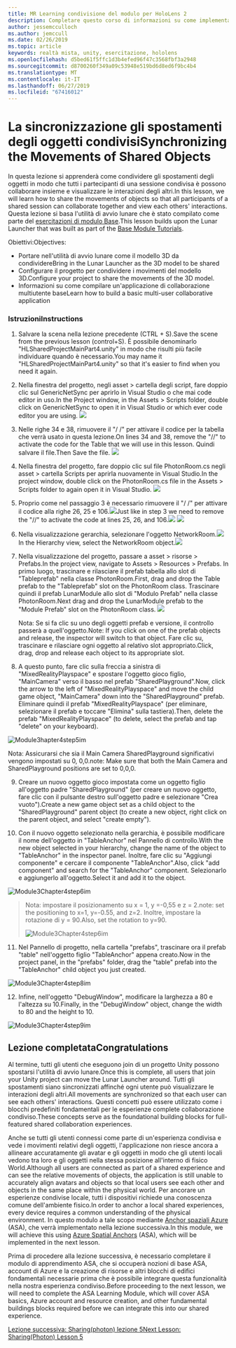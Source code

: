 ```yaml
---
title: MR Learning condivisione del modulo per HoloLens 2
description: Completare questo corso di informazioni su come implementare esperienze condivise con più utenti all'interno di un'applicazione 2 HoloLens.
author: jessemcculloch
ms.author: jemccull
ms.date: 02/26/2019
ms.topic: article
keywords: realtà mista, unity, esercitazione, hololens
ms.openlocfilehash: d5bed61f5ffc1d3b4efed96f47c3568fbf3a2948
ms.sourcegitcommit: d8700260f349a09c53948e519bd6d8ed6f9bc4b4
ms.translationtype: MT
ms.contentlocale: it-IT
ms.lasthandoff: 06/27/2019
ms.locfileid: "67416012"
---
```

# <a name="synchronizing-the-movements-of-shared-objects"></a><span data-ttu-id="5f73a-104">La sincronizzazione gli spostamenti degli oggetti condivisi</span><span class="sxs-lookup"><span data-stu-id="5f73a-104">Synchronizing the Movements of Shared Objects</span></span>

<span data-ttu-id="5f73a-105">In questa lezione si apprenderà come condividere gli spostamenti degli oggetti in modo che tutti i partecipanti di una sessione condivisa è possono collaborare insieme e visualizzare le interazioni degli altri.</span><span class="sxs-lookup"><span data-stu-id="5f73a-105">In this lesson, we will learn how to share the movements of objects so that all participants of a shared session can collaborate together and view each others' interactions.</span></span> <span data-ttu-id="5f73a-106">Questa lezione si basa l'utilità di avvio lunare che è stato compilato come parte del [esercitazioni di modulo Base](mrlearning-base.md).</span><span class="sxs-lookup"><span data-stu-id="5f73a-106">This lesson builds upon the Lunar Launcher that was built as part of the [Base Module Tutorials](mrlearning-base.md).</span></span>

<span data-ttu-id="5f73a-107">Obiettivi:</span><span class="sxs-lookup"><span data-stu-id="5f73a-107">Objectives:</span></span>

- <span data-ttu-id="5f73a-108">Portare nell'utilità di avvio lunare come il modello 3D da condividere</span><span class="sxs-lookup"><span data-stu-id="5f73a-108">Bring in the Lunar Launcher as the 3D model to be shared</span></span>
- <span data-ttu-id="5f73a-109">Configurare il progetto per condividere i movimenti del modello 3D.</span><span class="sxs-lookup"><span data-stu-id="5f73a-109">Configure your project to share the movements of the 3D model.</span></span>
- <span data-ttu-id="5f73a-110">Informazioni su come compilare un'applicazione di collaborazione multiutente base</span><span class="sxs-lookup"><span data-stu-id="5f73a-110">Learn how to build a basic multi-user collaborative application</span></span>

### <a name="instructions"></a><span data-ttu-id="5f73a-111">Istruzioni</span><span class="sxs-lookup"><span data-stu-id="5f73a-111">Instructions</span></span>

1. <span data-ttu-id="5f73a-112">Salvare la scena nella lezione precedente (CTRL + S).</span><span class="sxs-lookup"><span data-stu-id="5f73a-112">Save the scene from the previous lesson (control+S).</span></span> <span data-ttu-id="5f73a-113">È possibile denominarlo "HLSharedProjectMainPart4.unity" in modo che risulti più facile individuare quando è necessario.</span><span class="sxs-lookup"><span data-stu-id="5f73a-113">You may name it "HLSharedProjectMainPart4.unity" so that it's easier to find when you need it again.</span></span>

2. <span data-ttu-id="5f73a-114">Nella finestra del progetto, negli asset > cartella degli script, fare doppio clic sul GenericNetSync per aprirlo in Visual Studio o che mai code editor in uso.</span><span class="sxs-lookup"><span data-stu-id="5f73a-114">In the Project window, in the Assets > Scripts folder, double click on GenericNetSync to open it in Visual Studio or which ever code editor you are using.</span></span>  ![](images/module3chapter4updatestep2.png)

3. <span data-ttu-id="5f73a-115">Nelle righe 34 e 38, rimuovere il "/ /" per attivare il codice per la tabella che verrà usato in questa lezione.</span><span class="sxs-lookup"><span data-stu-id="5f73a-115">On lines 34 and 38, remove the "//" to activate the code for the Table that we will use in this lesson.</span></span>  <span data-ttu-id="5f73a-116">Quindi salvare il file.</span><span class="sxs-lookup"><span data-stu-id="5f73a-116">Then Save the file.</span></span> ![](images/module3chapter4updatestep3.png)

4. <span data-ttu-id="5f73a-117">Nella finestra del progetto, fare doppio clic sul file PhotonRoom.cs negli asset > cartella Scripts per aprirla nuovamente in Visual Studio.</span><span class="sxs-lookup"><span data-stu-id="5f73a-117">In the project window, double click on the PhotonRoom.cs file in the Assets > Scripts folder to again open it in Visual Studio.</span></span> ![](images/module3chapter4updatestep4.png)

5. <span data-ttu-id="5f73a-118">Proprio come nel passaggio 3 è necessario rimuovere il "/ /" per attivare il codice alla righe 26, 25 e 106.![](images/module3chapter4updatestep5a.png)</span><span class="sxs-lookup"><span data-stu-id="5f73a-118">Just like in step 3 we need to remove the "//" to activate the code at lines 25, 26, and 106.![](images/module3chapter4updatestep5a.png)</span></span> ![](images/module3chapter4updatestep5b.png)

6. <span data-ttu-id="5f73a-119">Nella visualizzazione gerarchia, selezionare l'oggetto NetworkRoom.![](images/module3chapter4updatestep6.png)</span><span class="sxs-lookup"><span data-stu-id="5f73a-119">In the Hierarchy view, select the NetworkRoom object.![](images/module3chapter4updatestep6.png)</span></span>

7. <span data-ttu-id="5f73a-120">Nella visualizzazione del progetto, passare a asset > risorse > Prefabs.</span><span class="sxs-lookup"><span data-stu-id="5f73a-120">In the project view, navigate to Assets > Resources > Prefabs.</span></span> <span data-ttu-id="5f73a-121">In primo luogo, trascinare e rilasciare il prefab tabella allo slot di "Tableprefab" nella classe PhotonRoom.</span><span class="sxs-lookup"><span data-stu-id="5f73a-121">First, drag and drop the Table prefab to the "Tableprefab" slot on the PhotonRoom class.</span></span> <span data-ttu-id="5f73a-122">Trascinare quindi il prefab LunarModule allo slot di "Modulo Prefab" nella classe PhotonRoom.</span><span class="sxs-lookup"><span data-stu-id="5f73a-122">Next drag and drop the LunarModule prefab to the "Module Prefab" slot on the PhotonRoom class.</span></span> ![](images/module3chapter4updatestep7.png)

   <span data-ttu-id="5f73a-123">Nota: Se si fa clic su uno degli oggetti prefab e versione, il controllo passerà a quell'oggetto.</span><span class="sxs-lookup"><span data-stu-id="5f73a-123">Note: If you click on one of the prefab objects and release, the inspector will switch to that object.</span></span> <span data-ttu-id="5f73a-124">Fare clic su, trascinare e rilasciare ogni oggetto al relativo slot appropriato.</span><span class="sxs-lookup"><span data-stu-id="5f73a-124">Click, drag, drop and release each object to its appropriate slot.</span></span>



8. <span data-ttu-id="5f73a-125">A questo punto, fare clic sulla freccia a sinistra di "MixedRealityPlayspace" e spostare l'oggetto gioco figlio, "MainCamera" verso il basso nel prefab "SharedPlayground".</span><span class="sxs-lookup"><span data-stu-id="5f73a-125">Now, click the arrow to the left of "MixedRealityPlayspace" and move the child game object, "MainCamera" down into the "SharedPlayground" prefab.</span></span> <span data-ttu-id="5f73a-126">Eliminare quindi il prefab "MixedRealityPlayspace" (per eliminare, selezionare il prefab e toccare "Elimina" sulla tastiera).</span><span class="sxs-lookup"><span data-stu-id="5f73a-126">Then, delete the prefab "MixedRealityPlayspace" (to delete, select the prefab and tap "delete" on your keyboard).</span></span>

![Module3hapter4step5im](images/module3chapter4step5im.PNG)

<span data-ttu-id="5f73a-128">Nota:  Assicurarsi che sia il Main Camera SharedPlayground significativi vengono impostati su 0, 0,0.</span><span class="sxs-lookup"><span data-stu-id="5f73a-128">note:  Make sure that both the Main Camera and SharedPlayground positions are set to 0,0,0.</span></span>

9. <span data-ttu-id="5f73a-129">Creare un nuovo oggetto gioco impostata come un oggetto figlio all'oggetto padre "SharedPlayground" (per creare un nuovo oggetto, fare clic con il pulsante destro sull'oggetto padre e selezionare "Crea vuoto").</span><span class="sxs-lookup"><span data-stu-id="5f73a-129">Create a new game object set as a child object to the "SharedPlayground" parent object (to create a new object, right click on the parent object, and select "create  empty").</span></span> 

10. <span data-ttu-id="5f73a-130">Con il nuovo oggetto selezionato nella gerarchia, è possibile modificare il nome dell'oggetto in "TableAnchor" nel Pannello di controllo.</span><span class="sxs-lookup"><span data-stu-id="5f73a-130">With the new object selected in your hierarchy, change the name of the object to "TableAnchor" in the inspector panel.</span></span> <span data-ttu-id="5f73a-131">Inoltre, fare clic su "Aggiungi componente" e cercare il componente "TableAnchor".</span><span class="sxs-lookup"><span data-stu-id="5f73a-131">Also, click "add component" and search for the "TableAnchor" component.</span></span> <span data-ttu-id="5f73a-132">Selezionarlo e aggiungerlo all'oggetto.</span><span class="sxs-lookup"><span data-stu-id="5f73a-132">Select it and add it to the object.</span></span> 

![Module3Chapter4step6im](images/module3chapter4step7im.PNG)

> <span data-ttu-id="5f73a-134">Nota: impostare il posizionamento su x = 1, y =-0,55 e z = 2.</span><span class="sxs-lookup"><span data-stu-id="5f73a-134">note: set the positioning to x=1, y=-0.55, and z=2.</span></span> <span data-ttu-id="5f73a-135">Inoltre, impostare la rotazione di y = 90.</span><span class="sxs-lookup"><span data-stu-id="5f73a-135">Also, set the rotation to y=90.</span></span> 
>
> ![Module3Chapter4step6im](images/module3chapter4noteim.PNG)

11. <span data-ttu-id="5f73a-137">Nel Pannello di progetto, nella cartella "prefabs", trascinare ora il prefab "table" nell'oggetto figlio "TableAnchor" appena creato.</span><span class="sxs-lookup"><span data-stu-id="5f73a-137">Now in the project panel, in the "prefabs" folder, drag the "table" prefab into the "TableAnchor" child object you just created.</span></span>

![Module3Chapter4step8im](images/module3chapter4step8im.PNG)



12. <span data-ttu-id="5f73a-139">Infine, nell'oggetto "DebugWindow", modificare la larghezza a 80 e l'altezza su 10.</span><span class="sxs-lookup"><span data-stu-id="5f73a-139">Finally, in the "DebugWindow" object, change the width to 80 and the height to 10.</span></span>

![Module3Chapter4step9im](images/module3chapter4step11im.PNG)




## <a name="congratulations"></a><span data-ttu-id="5f73a-141">Lezione completata</span><span class="sxs-lookup"><span data-stu-id="5f73a-141">Congratulations</span></span>

<span data-ttu-id="5f73a-142">Al termine, tutti gli utenti che eseguono join di un progetto Unity possono spostarsi l'utilità di avvio lunare.</span><span class="sxs-lookup"><span data-stu-id="5f73a-142">Once this is complete, all users that join your Unity project can move the Lunar Launcher around.</span></span> <span data-ttu-id="5f73a-143">Tutti gli spostamenti siano sincronizzati affinché ogni utente può visualizzare le interazioni degli altri.</span><span class="sxs-lookup"><span data-stu-id="5f73a-143">All movements are synchronized so that each user can see each others' interactions.</span></span> <span data-ttu-id="5f73a-144">Questi concetti può essere utilizzato come i blocchi predefiniti fondamentali per le esperienze complete collaborazione condiviso.</span><span class="sxs-lookup"><span data-stu-id="5f73a-144">These concepts serve as the foundational building blocks for full-featured shared collaboration experiences.</span></span> 

<span data-ttu-id="5f73a-145">Anche se tutti gli utenti connessi come parte di un'esperienza condivisa e vede i movimenti relativi degli oggetti, l'applicazione non riesce ancora a allineare accuratamente gli avatar e gli oggetti in modo che gli utenti locali vedono tra loro e gli oggetti nella stessa posizione all'interno di fisico World.</span><span class="sxs-lookup"><span data-stu-id="5f73a-145">Although all users are connected as part of a shared experience and can see the relative movements of objects, the application is still unable to accurately align avatars and objects so that local users see each other and objects in the same place within the physical world.</span></span> <span data-ttu-id="5f73a-146">Per ancorare un esperienze condivise locale, tutti i dispositivi richiede una conoscenza comune dell'ambiente fisico.</span><span class="sxs-lookup"><span data-stu-id="5f73a-146">In order to anchor a local shared experiences, every device requires a common understanding of the physical environment.</span></span> <span data-ttu-id="5f73a-147">In questo modulo a tale scopo mediante [Anchor spaziali Azure](<https://azure.microsoft.com/en-us/services/spatial-anchors/>) (ASA), che verrà implementato nella lezione successiva.</span><span class="sxs-lookup"><span data-stu-id="5f73a-147">In this module, we will achieve this using [Azure Spatial Anchors](<https://azure.microsoft.com/en-us/services/spatial-anchors/>) (ASA), which will be implemented in the next lesson.</span></span>

<span data-ttu-id="5f73a-148">Prima di procedere alla lezione successiva, è necessario completare il modulo di apprendimento ASA, che si occuperà nozioni di base ASA, account di Azure e la creazione di risorse e altri blocchi di edifici fondamentali necessarie prima che è possibile integrare questa funzionalità nella nostra esperienza condiviso.</span><span class="sxs-lookup"><span data-stu-id="5f73a-148">Before proceeding to the next lesson, we will need to complete the ASA Learning Module, which will cover ASA basics, Azure account and resource creation, and other fundamental buildings blocks required before we can integrate this into our shared experience.</span></span>

<span data-ttu-id="5f73a-149">[Lezione successiva: Sharing(photon) lezione 5](mrlearning-sharing(photon)-ch5.md)</span><span class="sxs-lookup"><span data-stu-id="5f73a-149">[Next Lesson: Sharing(Photon) Lesson 5](mrlearning-sharing(photon)-ch5.md)</span></span>

